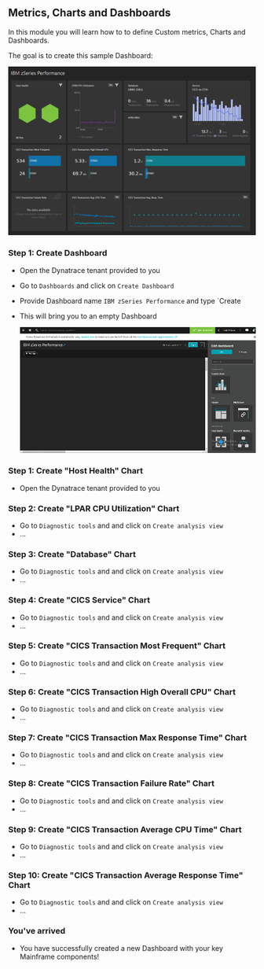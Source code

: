 ## Metrics, Charts and Dashboards

In this module you will learn how to to define Custom metrics, Charts and Dashboards.

The goal is to create this sample Dashboard:

   ![Sample](../../assets/images/IBM_zSeries_Dashboard.png)

### Step 1: Create Dashboard
- Open the Dynatrace tenant provided to you
- Go to `Dashboards` and click on `Create Dashboard`
- Provide Dashboard name `IBM zSeries Performance` and type `Create
- This will bring you to an empty Dashboard

   ![Dashboard](../../assets/images/Dashboard.png)

### Step 1: Create "Host Health" Chart
- Open the Dynatrace tenant provided to you

### Step 2: Create "LPAR CPU Utilization" Chart
- Go to `Diagnostic tools` and and click on `Create analysis view`
- ...

### Step 3: Create "Database" Chart
- Go to `Diagnostic tools` and and click on `Create analysis view`
- ...

### Step 4: Create "CICS Service" Chart
- Go to `Diagnostic tools` and and click on `Create analysis view`
- ...

### Step 5: Create "CICS Transaction Most Frequent" Chart
- Go to `Diagnostic tools` and and click on `Create analysis view`
- ...

### Step 6: Create "CICS Transaction High Overall CPU" Chart
- Go to `Diagnostic tools` and and click on `Create analysis view`
- ...

### Step 7: Create "CICS Transaction Max Response Time" Chart
- Go to `Diagnostic tools` and and click on `Create analysis view`
- ...

### Step 8: Create "CICS Transaction Failure Rate" Chart
- Go to `Diagnostic tools` and and click on `Create analysis view`
- ...

### Step 9: Create "CICS Transaction  Average CPU Time" Chart
- Go to `Diagnostic tools` and and click on `Create analysis view`
- ...

### Step 10: Create "CICS Transaction Average Response Time" Chart
- Go to `Diagnostic tools` and and click on `Create analysis view`
- ...

### You've arrived
- You have successfully created a new Dashboard with your key Mainframe components! 





